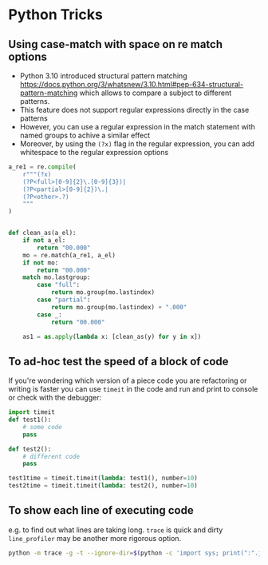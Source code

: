 # Python Tricks

## Using case-match with space on re match options

- Python 3.10 introduced structural pattern matching
  https://docs.python.org/3/whatsnew/3.10.html#pep-634-structural-pattern-matching which allows to
  compare a subject to different patterns.
- This feature does not support regular expressions directly in the case patterns
- However, you can use a regular expression in the match statement with named groups to achive a
  similar effect
- Moreover, by using the `(?x)` flag in the regular expression, you can add whitespace to the
  regular expression options

```python
a_re1 = re.compile(
    r"""(?x)
    (?P<full>[0-9]{2}\.[0-9]{3})|
    (?P<partial>[0-9]{2})\.|
    (?P<other>.?)
    """
)


def clean_as(a_el):
    if not a_el:
        return "00.000"
    mo = re.match(a_re1, a_el)
    if not mo:
        return "00.000"
    match mo.lastgroup:
        case "full":
            return mo.group(mo.lastindex)
        case "partial":
            return mo.group(mo.lastindex) + ".000"
        case _:
            return "00.000"

    as1 = as.apply(lambda x: [clean_as(y) for y in x])

```

## To ad-hoc test the speed of a block of code

If you're wondering which version of a piece code you are refactoring or writing is faster you can
use `timeit` in the code and run and print to console or check with the debugger:

```python
import timeit
def test1():
    # some code
    pass

def test2():
    # different code
    pass

test1time = timeit.timeit(lambda: test1(), number=10)
test2time = timeit.timeit(lambda: test2(), number=10)
```

## To show each line of executing code

e.g. to find out what lines are taking long. `trace` is quick and dirty `line_profiler` may be
another more rigorous option.

```bash
python -m trace -g -t --ignore-dir=$(python -c 'import sys; print(":".join(sys.path)[1:]') ./my_script.py
```
